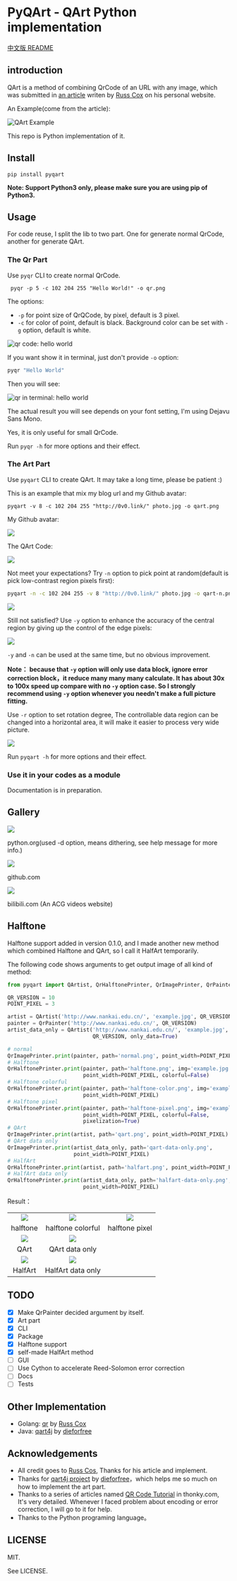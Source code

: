 # PyQArt - QArt Python implementation

[中文版 README](https://github.com/7sDream/pyqart/blob/master/README.zh.md)

## introduction

QArt is a method of combining QrCode of an URL with any image, which was submitted in [an article][qart-article] writen by [Russ Cox][russ-cos-google-plus] on his personal website.

An Example(come from the article):

![QArt Example][qart-example]

This repo is Python implementation of it.

## Install

```
pip install pyqart
```

**Note: Support Python3 only, please make sure you are using pip of Python3.**

## Usage

For code reuse, I split the lib to two part. One for generate normal QrCode, another for generate QArt.

### The Qr Part

Use `pyqr` CLI to create normal QrCode.

```
 pyqr -p 5 -c 102 204 255 "Hello World!" -o qr.png
 ```
 
 The options:
 
 - `-p` for point size of QrQCode, by pixel, default is 3 pixel.
 - `-c` for color of point, default is black. Background color can be set with `-g` option, default is white.

![qr code: hello world][my-qr-img]

If you want show it in terminal, just don't provide `-o` option:

```bash
pyqr "Hello World"
```

Then you will see:

![qr in terminal: hello world][my-qr-terminal]

The actual result you will see depends on your font setting, I'm using Dejavu Sans Mono.

Yes, it is only useful for small QrCode. 

Run `pyqr -h` for more options and their effect.

### The Art Part

Use `pyqart` CLI to create QArt. It may take a long time, please be patient :)

This is an example that mix my blog url and my Github avatar: 

```
pyqart -v 8 -c 102 204 255 "http://0v0.link/" photo.jpg -o qart.png
```

My Github avatar:

![][my-github-avatar]

The QArt Code:

![][my-qart-img]

Not meet your expectations? Try `-n` option to pick point at random(default is pick low-contrast region pixels first):

```bash
pyqart -n -c 102 204 255 -v 8 "http://0v0.link/" photo.jpg -o qart-n.png
```

![][my-qart-n-img]

Still not satisfied? Use `-y` option to enhance the accuracy of the central region by giving up the control of the edge pixels:

![][my-qart-y-img]

`-y` and `-n` can be used at the same time, but no obvious improvement.

**Note： because that `-y` option will only use data block, ignore error correction block，it reduce many many many calculate. It has about 30x to 100x speed up compare with no `-y` option case. So I strongly recommend using `-y` option whenever you needn't make a full picture fitting.**

Use `-r` option to set rotation degree, The controllable data region can be changed into a horizontal area, it will make it easier to process very wide picture.

![][my-pyqart-y-r-img]

Run `pyqart -h` for more options and their effect.

### Use it in your codes as a module

Documentation is in preparation.

## Gallery

![][python-qr]

python.org(used -d option, means dithering, see help message for more info.)

![][github-qr]

github.com

![][bilibili-qr]

bilibili.com (An ACG videos website)

## Halftone

Halftone support added in version 0.1.0, and I made another new method which combined Halftone and QArt, so I call it HalfArt temporarily.

The following code shows arguments to get output image of all kind of method:

```python
from pyqart import QArtist, QrHalftonePrinter, QrImagePrinter, QrPainter

QR_VERSION = 10
POINT_PIXEL = 3

artist = QArtist('http://www.nankai.edu.cn/', 'example.jpg', QR_VERSION)
painter = QrPainter('http://www.nankai.edu.cn/', QR_VERSION)
artist_data_only = QArtist('http://www.nankai.edu.cn/', 'example.jpg',
                           QR_VERSION, only_data=True)

# normal
QrImagePrinter.print(painter, path='normal.png', point_width=POINT_PIXEL)
# Halftone
QrHalftonePrinter.print(painter, path='halftone.png', img='example.jpg',
                        point_width=POINT_PIXEL, colorful=False)
# Halftone colorful
QrHalftonePrinter.print(painter, path='halftone-color.png', img='example.jpg',
                        point_width=POINT_PIXEL)
# Halftone pixel
QrHalftonePrinter.print(painter, path='halftone-pixel.png', img='example.jpg',
                        point_width=POINT_PIXEL, colorful=False,
                        pixelization=True)
# QArt
QrImagePrinter.print(artist, path='qart.png', point_width=POINT_PIXEL)
# QArt data only
QrImagePrinter.print(artist_data_only, path='qart-data-only.png',
                     point_width=POINT_PIXEL)
# HalfArt
QrHalftonePrinter.print(artist, path='halfart.png', point_width=POINT_PIXEL)
# HalfArt data only
QrHalftonePrinter.print(artist_data_only, path='halfart-data-only.png',
                        point_width=POINT_PIXEL)
```

Result：

|  |  |  |
| :-: | :-: | :-: |
| ![][halftone.png]| ![][halftone-color.png] | ![][halftone-pixel.png] |
| halftone | halftone colorful | halftone pixel |
| ![][qart.png] | ![][qart-data-only.png] | |
| QArt | QArt data only | |
| ![][halfart.png] | ![][halfart-data-only.png] | |
| HalfArt | HalfArt data only | |

## TODO

- [x] Make QrPainter decided argument by itself.
- [x] Art part
- [x] CLI
- [x] Package
- [x] Halftone support
- [x] self-made HalfArt method
- [ ] GUI
- [ ] Use Cython to accelerate Reed-Solomon error correction
- [ ] Docs
- [ ] Tests

## Other Implementation

- Golang: [qr][qr] by [Russ Cox][russ-cos-google-plus]
- Java: [qart4j][qart4j] by [dieforfree][dieforfree]

## Acknowledgements

- All credit goes to [Russ Cos][russ-cos-google-plus], Thanks for his article and implement.
- Thanks for [qart4j project][qart4j] by [dieforfree][dieforfree]，which helps me so much on how to implement the art part.
- Thanks to a series of articles named [QR Code Tutorial][tutorial] in thonky.com, It's very detailed. Whenever I faced problem about encoding or error correction, I will go to it for help.
- Thanks to the Python programing language。

## LICENSE

MIT.

See LICENSE.

[russ-cos-google-plus]: https://plus.google.com/+RussCox-rsc
[qart-article]: http://research.swtch.com/qart
[qart-example]: http://ww4.sinaimg.cn/large/88e401f0gw1f6dl845naoj205g05ga9y.jpg
[my-qr-img]: http://ww3.sinaimg.cn/large/88e401f0gw1f6ir3ifivzj20370370ss.jpg
[my-qr-terminal]: http://ww2.sinaimg.cn/large/88e401f0gw1f6ir4taf7hj209008c3ze.jpg
[my-github-avatar]: http://ww3.sinaimg.cn/large/88e401f0gw1f6iyj9nuwhj2049049q2v.jpg
[my-qart-img]: http://ww3.sinaimg.cn/large/88e401f0gw1f6ir8t0mbej20490490t2.jpg
[my-qart-n-img]: http://ww1.sinaimg.cn/large/88e401f0gw1f6irh15ouuj2049049mxp.jpg
[my-qart-y-img]: http://ww2.sinaimg.cn/large/88e401f0gw1f6irbnfjozj20490490t4.jpg
[my-pyqart-y-r-img]: http://ww3.sinaimg.cn/large/88e401f0gw1f6jd7w10r7j205l05lt91.jpg
[qr]: https://code.google.com/p/rsc/source/browse/qr
[dieforfree]: https://github.com/dieforfree
[qart4j]: https://github.com/dieforfree/qart4j
[tutorial]: http://www.thonky.com/qr-code-tutorial/

[python-qr]: http://ww1.sinaimg.cn/large/88e401f0gw1f6iz81tkwpj204x04xaaf.jpg
[github-qr]: http://ww4.sinaimg.cn/large/88e401f0gw1f6izdtv2kqj204x04x0sy.jpg
[bilibili-qr]: http://ww3.sinaimg.cn/large/88e401f0gw1f6j0ds93k9j204x04x74m.jpg

[halftone.png]: http://rikka-10066868.image.myqcloud.com/f62cbc2f-1e38-4a94-80aa-0be1a0c32b55.png
[halftone-color.png]: http://rikka-10066868.image.myqcloud.com/d96d057a-42d2-469b-9b65-0eabd2bd915f.png
[halftone-pixel.png]: http://rikka-10066868.image.myqcloud.com/00da6fa8-5035-4ba6-8c33-584b54e73e2d.png
[qart.png]: http://rikka-10066868.image.myqcloud.com/d2f3febb-a535-4154-8ebc-80183701c47d.png
[qart-data-only.png]: http://rikka-10066868.image.myqcloud.com/59834cea-5d44-41c3-b759-780c56c9789b.png
[halfart.png]: http://rikka-10066868.image.myqcloud.com/8b0847b9-c3fc-451d-b554-7bdc3a53f7e9.png
[halfart-data-only.png]: http://rikka-10066868.image.myqcloud.com/9f4fd92e-99ff-4aca-a252-b6c1ab709e65.png
